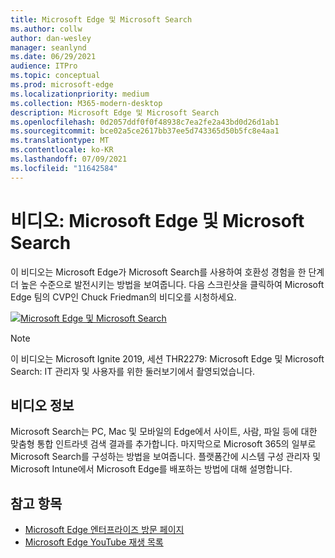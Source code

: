 ```yaml
---
title: Microsoft Edge 및 Microsoft Search
ms.author: collw
author: dan-wesley
manager: seanlynd
ms.date: 06/29/2021
audience: ITPro
ms.topic: conceptual
ms.prod: microsoft-edge
ms.localizationpriority: medium
ms.collection: M365-modern-desktop
description: Microsoft Edge 및 Microsoft Search
ms.openlocfilehash: 0d2057ddf0f0f48938c7ea2fe2a43bd0d26d1ab1
ms.sourcegitcommit: bce02a5ce2617bb37ee5d743365d50b5fc8e4aa1
ms.translationtype: MT
ms.contentlocale: ko-KR
ms.lasthandoff: 07/09/2021
ms.locfileid: "11642584"
---
```

# <a name="video-microsoft-edge-and-microsoft-search"></a>비디오: Microsoft Edge 및 Microsoft Search

이 비디오는 Microsoft Edge가 Microsoft Search를 사용하여 호환성 경험을 한 단계 더 높은 수준으로 발전시키는 방법을 보여줍니다. 다음 스크린샷을 클릭하여 Microsoft Edge 팀의 CVP인 Chuck Friedman의 비디오를 시청하세요.

[![Microsoft Edge 및 Microsoft Search](https://res.cloudinary.com/marcomontalbano/image/upload/v1592253564/video_to_markdown/images/youtube--7LfNqmJkeTM-c05b58ac6eb4c4700831b2b3070cd403.jpg)](http://www.youtube.com/watch?v=7LfNqmJkeTM "Microsoft Edge and Microsoft Search")

> [!NOTE]
> 이 비디오는 Microsoft Ignite 2019, 세션 THR2279: Microsoft Edge 및 Microsoft Search: IT 관리자 및 사용자를 위한 둘러보기에서 촬영되었습니다.

## <a name="about-the-video"></a>비디오 정보

Microsoft Search는 PC, Mac 및 모바일의 Edge에서 사이트, 사람, 파일 등에 대한 맞춤형 통합 인트라넷 검색 결과를 추가합니다. 마지막으로 Microsoft 365의 일부로 Microsoft Search를 구성하는 방법을 보여줍니다. 플랫폼간에 시스템 구성 관리자 및 Microsoft Intune에서 Microsoft Edge를 배포하는 방법에 대해 설명합니다.

## <a name="see-also"></a>참고 항목

- [Microsoft Edge 엔터프라이즈 방문 페이지](https://aka.ms/EdgeEnterprise)
- [Microsoft Edge YouTube 재생 목록](https://www.youtube.com/playlist?list=PLXtHYVsvn_b-uXh1tMeYpT-0iD8tD3tFy)
